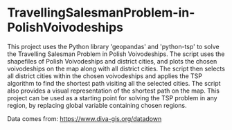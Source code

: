 # TravellingSalesmanProblem-in-PolishVoivodeships

This project uses the Python library 'geopandas' and 'python-tsp' to solve the Travelling Salesman Problem in Polish Voivodeships. The script uses the shapefiles of Polish Voivodeships and district cities, and plots the chosen voivodeships on the map along with all district cities. The script then selects all district cities within the chosen voivodeships and applies the TSP algorithm to find the shortest path visiting all the selected cities. The script also provides a visual representation of the shortest path on the map. This project can be used as a starting point for solving the TSP problem in any region, by replacing global variable containing chosen regions.


Data comes from: https://www.diva-gis.org/datadown

